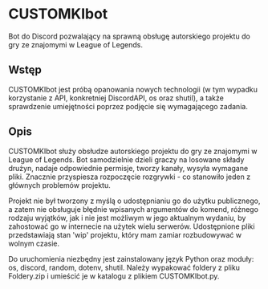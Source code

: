 # CUSTOMKIbot
Bot do Discord pozwalający na sprawną obsługę autorskiego projektu do gry ze znajomymi w League of Legends.
## Wstęp
CUSTOMKIbot jest próbą opanowania nowych technologii (w tym wypadku korzystanie z API, konkretniej DiscordAPI, os oraz shutil), a także sprawdzenie umiejętności poprzez podjęcie się wymagającego zadania.

## Opis
CUSTOMKIbot służy obsłudze autorskiego projektu do gry ze znajomymi w League of Legends. Bot samodzielnie dzieli graczy na losowane składy drużyn, nadaje odpowiednie permisje, tworzy kanały, wysyła wymagane pliki. Znacznie przyspiesza rozpoczęcie rozgrywki - co stanowiło jeden z głównych problemów projektu.

Projekt nie był tworzony z myślą o udostępnianiu go do użytku publicznego, a zatem nie obsługuje błędnie wpisanych argumentów do komend, różnego rodzaju wyjątków, jak i nie jest możliwym w jego aktualnym wydaniu, by zahostować go w internecie na użytek wielu serwerów. Udostępnione pliki przedstawiają stan 'wip' projektu, który mam zamiar rozbudowywać w wolnym czasie.

Do uruchomienia niezbędny jest zainstalowany język Python oraz moduły: os, discord, random, dotenv, shutil. Należy wypakować foldery z pliku Foldery.zip i umieścić je w katalogu z plikiem CUSTOMKIbot.py.
